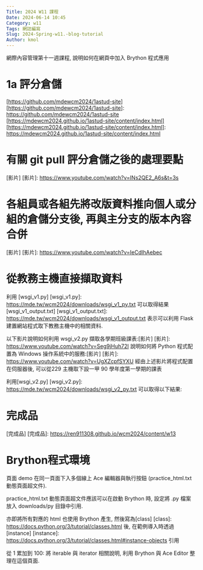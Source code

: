 ```yaml
---
Title: 2024 W11 課程
Date: 2024-06-14 10:45
Category: w11
Tags: 網誌編寫
Slug: 2024-Spring-w11.-blog-tutorial
Author: kmol
---
```


網際內容管理第十一週課程, 說明如何在網頁中加入 Brython 程式應用

<!-- PELICAN_END_SUMMARY -->

# 1a 評分倉儲
[https://github.com/mdewcm2024/1astud-site]
[https://github.com/mdewcm2024/1astud-site]: https://github.com/mdewcm2024/1astud-site
[https://mdewcm2024.github.io/1astud-site/content/index.html]
[https://mdewcm2024.github.io/1astud-site/content/index.html]: https://mdewcm2024.github.io/1astud-site/content/index.html

# 有關 git pull 評分倉儲之後的處理要點
[影片]
[影片]: https://www.youtube.com/watch?v=INs2QE2_A6s&t=3s

# 各組員或各組先將改版資料推向個人或分組的倉儲分支後, 再與主分支的版本內容合併
[影片]
[影片]: https://www.youtube.com/watch?v=IeCdIhAebec

# 從教務主機直接擷取資料
利用 [wsgi_v1.py]
[wsgi_v1.py]: https://mde.tw/wcm2024/downloads/wsgi_v1_py.txt
可以取得結果[wsgi_v1_output.txt]
[wsgi_v1_output.txt]: https://mde.tw/wcm2024/downloads/wsgi_v1_output.txt 
表示可以利用 Flask 建置網站程式取下教務主機中的相關資料.

以下影片說明如何利用 wsgi_v2.py 擷取各學期班級課表:[影片]
[影片]: https://www.youtube.com/watch?v=Seg9jHuh72I
說明如何將 Python 程式配置為 Windows 操作系統中的服務:[影片]
[影片]: https://www.youtube.com/watch?v=UgXZcpfSYXU
經由上述影片將程式配置在伺服器後, 可以從229 主機取下設一甲 90 學年度第一學期的課表

利用[wsgi_v2.py]
[wsgi_v2.py]: https://mde.tw/wcm2024/downloads/wsgi_v2_py.txt
可以取得以下結果:

# 完成品
[完成品]
[完成品]: https://ren911308.github.io/wcm2024/content/w13

# Brython程式環境
頁面 demo 在同一頁面下入多個線上 Ace 編輯器與執行按鈕 (practice_html.txt 動態頁面超文件).

practice_html.txt 動態頁面超文件應該可以在啟動 Brython 時, 設定將 .py 檔案放入 downloads/py 目錄中引用.

亦即將所有對應的 html 也使用 Brython 產生, 然後寫為[class]
[class]: https://docs.python.org/3/tutorial/classes.html
 後, 在範例導入時透過 [instance]
[instance]: https://docs.python.org/3/tutorial/classes.html#instance-objects 
引用

<!-- 啟動 Brython -->

<script>

window.onload=function(){

brython({debug:1, pythonpath:['./../cmsimde/static/','./../downloads/py/']});
}

</script>

從 1 累加到 100:
將 iterable 與 iterator 相關說明, 利用 Brython 與 Ace Editor 整理在這個頁面.
